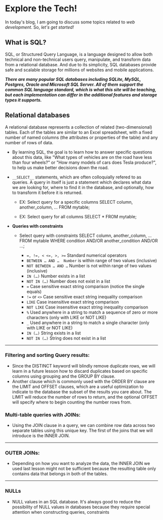 # Explore the Tech!
In today's blog, I am going to discuss some topics related to _web development_. So, _let's get started!_

## What is SQL?
SQL, or Structured Query Language, is a language designed to allow both technical and non-technical users query, manipulate, and transform data from a relational database.
And due to its simplicity, SQL databases provide safe and scalable storage for millions of websites and mobile applications.

***There are many popular SQL databases including SQLite, MySQL, Postgres, Oracle and Microsoft SQL Server.
All of them support the common SQL language standard, which is what this site will be teaching, but each implementation can differ in the additional features and storage types it supports.***

## Relational databases
A relational database represents a collection of related (two-dimensional) tables. Each of the tables are similar to an Excel spreadsheet, with a fixed number of named columns 
(the attributes or properties of the table) and any number of rows of data.


- By learning SQL, the goal is to learn how to answer specific questions about this data, like "What types of vehicles are on the road have less than four wheels?"
or "How many models of cars does Tesla produce?", to help us make better decisions down the road.

- `__SELECT__` statements, which are often colloquially refered to as queries. A query in itself is just a statement which declares what data we are looking for,
  where to find it in the database, and optionally, how to transform it before it is returned.
    - EX: Select query for a specific columns
SELECT column, another_column, …
FROM mytable;

    - EX: Select query for all columns
SELECT * 
FROM mytable;

- __Queries with constraints__
  - Select query with constraints
SELECT column, another_column, …
FROM mytable
WHERE condition
    AND/OR another_condition
    AND/OR …;
    
    
    - `=, !=, < <=, >, >=`	Standard numerical operators
    - `BETWEEN … AND …	Number` is within range of two values (inclusive)
    - `NOT BETWEEN … AND …`	Number is not within range of two values (inclusive)
    - `IN (…)`	Number exists in a list
    - `NOT IN (…)`	Number does not exist in a list
    - `=`	Case sensitive exact string comparison (notice the single equals)
    - `!=` or `<>`	Case sensitive exact string inequality comparison
    - `LIKE`	Case insensitive exact string comparison
    - `NOT LIKE`	Case insensitive exact string inequality comparison
    - `%`	Used anywhere in a string to match a sequence of zero or more characters (only with LIKE or NOT LIKE)
    - `_`	Used anywhere in a string to match a single character (only with LIKE or NOT LIKE)
    - `IN (…)`	String exists in a list
    - `NOT IN (…)`	String does not exist in a list
 
 ------------
 ###  Filtering and sorting Query results:
  - Since the DISTINCT keyword will blindly remove duplicate rows, we will learn in a future lesson how to discard duplicates based on specific columns using grouping and the GROUP BY clause.
  - Another clause which is commonly used with the ORDER BY clause are the LIMIT and OFFSET clauses, which are a useful optimization to indicate to the database the subset of the results you care about.
The LIMIT will reduce the number of rows to return, and the optional OFFSET will specify where to begin counting the number rows from.

### Multi-table queries with JOINs:  
  - Using the JOIN clause in a query, we can combine row data across two separate tables using this unique key. The first of the joins that we will introduce is the INNER JOIN.
  ---------
  ### OUTER JOINs:
   - Depending on how you want to analyze the data, the INNER JOIN we used last lesson might not be sufficient because the resulting table only contains data that belongs in both of the tables.
------------
### NULLs
- NULL values in an SQL database. It's always good to reduce the possibility of NULL values in databases because they require special attention when constructing queries, constraints 

